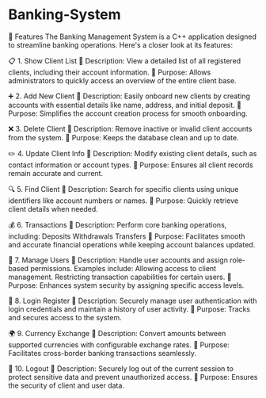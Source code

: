 # Banking-System

🎉 Features
The Banking Management System is a C++ application designed to streamline banking operations. Here's a closer look at its features:

📋 1. Show Client List
🔹 Description: View a detailed list of all registered clients, including their account information.
🔹 Purpose: Allows administrators to quickly access an overview of the entire client base.

➕ 2. Add New Client
🔹 Description: Easily onboard new clients by creating accounts with essential details like name, address, and initial deposit.
🔹 Purpose: Simplifies the account creation process for smooth onboarding.

❌ 3. Delete Client
🔹 Description: Remove inactive or invalid client accounts from the system.
🔹 Purpose: Keeps the database clean and up to date.

✏️ 4. Update Client Info
🔹 Description: Modify existing client details, such as contact information or account types.
🔹 Purpose: Ensures all client records remain accurate and current.

🔍 5. Find Client
🔹 Description: Search for specific clients using unique identifiers like account numbers or names.
🔹 Purpose: Quickly retrieve client details when needed.

💰 6. Transactions
🔹 Description: Perform core banking operations, including:
       Deposits
      Withdrawals
      Transfers
🔹 Purpose: Facilitates smooth and accurate financial operations while keeping account balances updated.

👥 7. Manage Users
🔹 Description: Handle user accounts and assign role-based permissions. Examples include:
Allowing access to client management.
Restricting transaction capabilities for certain users.
🔹 Purpose: Enhances system security by assigning specific access levels.

🔐 8. Login Register
🔹 Description: Securely manage user authentication with login credentials and maintain a history of user activity.
🔹 Purpose: Tracks and secures access to the system.

🌍 9. Currency Exchange
🔹 Description: Convert amounts between supported currencies with configurable exchange rates.
🔹 Purpose: Facilitates cross-border banking transactions seamlessly.

🚪 10. Logout
🔹 Description: Securely log out of the current session to protect sensitive data and prevent unauthorized access.
🔹 Purpose: Ensures the security of client and user data.
